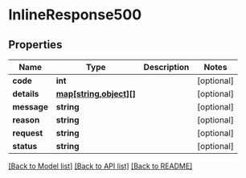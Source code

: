 # InlineResponse500

## Properties
Name | Type | Description | Notes
------------ | ------------- | ------------- | -------------
**code** | **int** |  | [optional] 
**details** | [**map[string,object][]**](map.md) |  | [optional] 
**message** | **string** |  | [optional] 
**reason** | **string** |  | [optional] 
**request** | **string** |  | [optional] 
**status** | **string** |  | [optional] 

[[Back to Model list]](../README.md#documentation-for-models) [[Back to API list]](../README.md#documentation-for-api-endpoints) [[Back to README]](../README.md)


